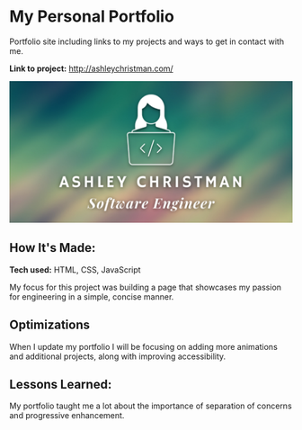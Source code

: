 # My Personal Portfolio

Portfolio site including links to my projects and ways to get in contact with me.

**Link to project:** http://ashleychristman.com/

![Ashley Christman - Software Engineer](images/PortfolioGitHubSocialPreview.png)


## How It's Made:

**Tech used:** HTML, CSS, JavaScript

My focus for this project was building a page that showcases my passion for engineering in a simple, concise manner. 

## Optimizations

When I update my portfolio I will be focusing on adding more animations and additional projects, along with improving accessibility. 

## Lessons Learned:

My portfolio taught me a lot about the importance of separation of concerns and progressive enhancement. 




